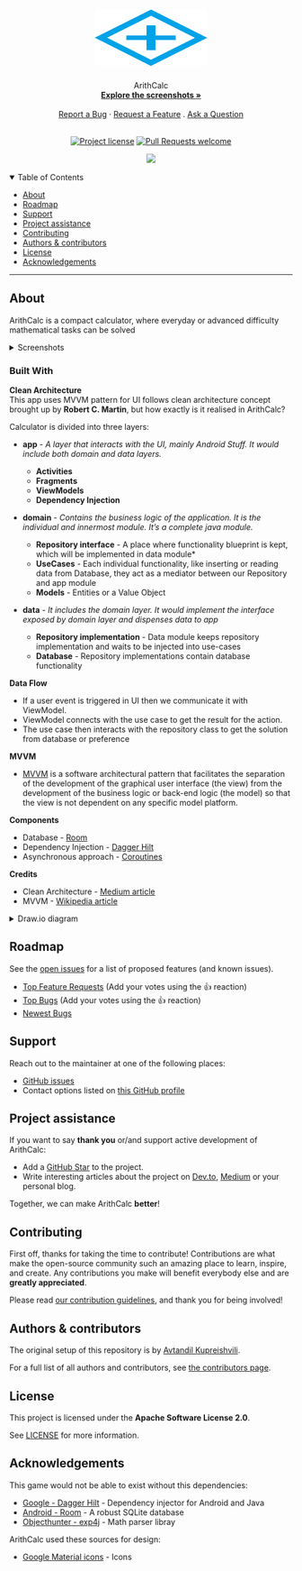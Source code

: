 <h1 align="center">
  <a href="https://github.com/hexley21/ArithCalc">
    <!-- Please provide path to your logo here -->
    <img src="docs/images/logo.svg" alt="Logo" width="200" height="100">
  </a>
</h1>

<div align="center">
  ArithCalc
  <br />
  <a href="#about"><strong>Explore the screenshots »</strong></a>
  <br />
  <br />
  <a href="https://github.com/hexley21/ArithCalc/issues/new?assignees=&labels=bug&template=01_BUG_REPORT.md&title=bug%3A+">Report a Bug</a>
  ·
  <a href="https://github.com/hexley21/ArithCalc/issues/new?assignees=&labels=enhancement&template=02_FEATURE_REQUEST.md&title=feat%3A+">Request a Feature</a>
  .
  <a href="https://github.com/hexley21/ArithCalc/issues/new?assignees=&labels=question&template=04_SUPPORT_QUESTION.md&title=support%3A+">Ask a Question</a>
</div>

<div align="center">
<br />

[![Project license](https://img.shields.io/github/license/hexley21/ArithCalc.svg?style=flat-square)](LICENSE)
[![Pull Requests welcome](https://img.shields.io/badge/PRs-welcome-00a2e8.svg?style=flat-square)](https://github.com/hexley21/ArithCalc/issues?q=is%3Aissue+is%3Aopen+label%3A%22help+wanted%22)

</div>
<div align="center">

[<img src="https://cdn.rawgit.com/steverichey/google-play-badge-svg/master/img/en_get.svg" width="250px">](https://play.google.com/store/apps/details?id=com.hxl.arithcalc)

</div>
<details open="open">
<summary>Table of Contents</summary>

- [About](#about)
- [Roadmap](#roadmap)
- [Support](#support)
- [Project assistance](#project-assistance)
- [Contributing](#contributing)
- [Authors & contributors](#authors--contributors)
- [License](#license)
- [Acknowledgements](#acknowledgements)

</details>

---

## About

ArithCalc is a compact calculator, where everyday or advanced difficulty mathematical tasks can be solved
<details>
<summary>Screenshots</summary>
<br>

|                                    Calculator                                     |                              Calculation History                              |
|:---------------------------------------------------------------------------------:|:-----------------------------------------------------------------------------:|
| <img src="docs/images/screenshot_calculator.jpg" title="Calculator" width="100%"> | <img src="docs/images/screenshot_history.jpg" title="Dark mode" width="100%"> |

|                              Showcase                              |                                 Dark Mode                                  |
|:------------------------------------------------------------------:|:--------------------------------------------------------------------------:|
| <img src="docs/images/showcase.gif" title="Showcase" width="100%"> | <img src="docs/images/screenshot_dark.jpg" title="Dark mode" width="100%"> |
</details>

<h3>Built With</h3>
<strong>Clean Architecture</strong>
<br>
This app uses MVVM pattern for UI follows clean architecture concept brought up by <strong>Robert C. Martin</strong>, but how exactly is it realised in ArithCalc?

Calculator is divided into three layers:
- **app** - *A layer that interacts with the UI, mainly Android Stuff. It would include both domain and data layers.*
  - **Activities**
  - **Fragments**
  - **ViewModels**
  - **Dependency Injection**

- **domain** - *Contains the business logic of the application. It is the individual and innermost module. It’s a complete java module.*

  - **Repository interface** - A place where functionality blueprint is kept, which will be implemented in data module*
  - **UseCases** - Each individual functionality, like inserting or reading data from Database, they act as a mediator between our Repository and app module
  - **Models** - Entities or a Value Object

- **data** *- It includes the domain layer. It would implement the interface exposed by domain layer and dispenses data to app*
  - **Repository implementation** - Data module keeps repository implementation and waits to be injected into use-cases
  - **Database** - Repository implementations contain database functionality

**Data Flow**
- If a user event is triggered in UI then we communicate it with ViewModel.
- ViewModel connects with the use case to get the result for the action.
- The use case then interacts with the repository class to get the solution from database or preference

**MVVM**
- [MVVM](https://en.wikipedia.org/wiki/Model%E2%80%93view%E2%80%93viewmodel) is a software architectural pattern that facilitates the separation of the development of the graphical user interface (the view) from the development of the business logic or back-end logic (the model) so that the view is not dependent on any specific model platform.

**Components**
- Database - [Room](https://developer.android.com/jetpack/androidx/releases/room)
- Dependency Injection - [Dagger Hilt](https://github.com/google/dagger)
- Asynchronous approach - [Coroutines](https://kotlinlang.org/docs/coroutines-overview.html)

**Credits**
- Clean Architecture - [Medium article](https://medium.com/android-dev-hacksdetailed-guide-on-android-clean-architecture-9eab262a9011)
- MVVM - [Wikipedia article](https://en.wikipedia.org/wiki/Model%E2%80%93view%E2%80%93viewmodel)

<details>
<summary>Draw.io diagram</summary>
<br>
<img src="docs/images/diagram.png" title="ArithCalc Diagram" width="100%">
</details>

## Roadmap

See the [open issues](https://github.com/hexley21/ArithCalc/issues) for a list of proposed features (and known issues).

- [Top Feature Requests](https://github.com/hexley21/ArithCalc/issues?q=label%3Aenhancement+is%3Aopen+sort%3Areactions-%2B1-desc) (Add your votes using the 👍 reaction)
- [Top Bugs](https://github.com/hexley21/ArithCalc/issues?q=is%3Aissue+is%3Aopen+label%3Abug+sort%3Areactions-%2B1-desc) (Add your votes using the 👍 reaction)
- [Newest Bugs](https://github.com/hexley21/ArithCalc/issues?q=is%3Aopen+is%3Aissue+label%3Abug)

## Support

Reach out to the maintainer at one of the following places:

- [GitHub issues](https://github.com/hexley21/ArithCalc/issues/new?assignees=&labels=question&template=04_SUPPORT_QUESTION.md&title=support%3A+)
- Contact options listed on [this GitHub profile](https://github.com/hexley21)

## Project assistance

If you want to say **thank you** or/and support active development of ArithCalc:

- Add a [GitHub Star](https://github.com/hexley21/ArithCalc) to the project.
- Write interesting articles about the project on [Dev.to](https://dev.to/), [Medium](https://medium.com/) or your personal blog.

Together, we can make ArithCalc **better**!

## Contributing

First off, thanks for taking the time to contribute! Contributions are what make the open-source community such an amazing place to learn, inspire, and create. Any contributions you make will benefit everybody else and are **greatly appreciated**.


Please read [our contribution guidelines](docs/CONTRIBUTING.md), and thank you for being involved!

## Authors & contributors

The original setup of this repository is by [Avtandil Kupreishvili](https://github.com/hexley21).

For a full list of all authors and contributors, see [the contributors page](https://github.com/hexley21/ArithCalc/contributors).


## License

This project is licensed under the **Apache Software License 2.0**.

See [LICENSE](LICENSE) for more information.

## Acknowledgements

This game would not be able to exist without this dependencies:

- [Google - Dagger Hilt](https://github.com/google/dagger) - Dependency injector for Android and Java
- [Android - Room](https://developer.android.com/jetpack/androidx/releases/room) - A robust SQLite database
- [Objecthunter - exp4j](https://www.objecthunter.net/exp4j/) - Math parser libray


ArithCalc used these sources for design:

- [Google Material icons](https://fonts.google.com/icons) - Icons